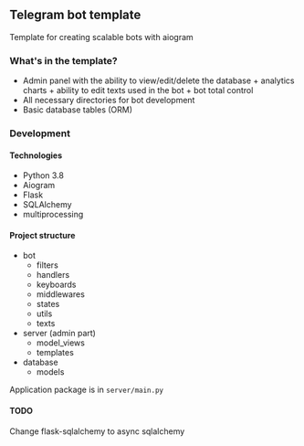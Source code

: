 ## Telegram bot template
Template for creating scalable bots with aiogram

### What's in the template?
* Admin panel with the ability to view/edit/delete the database + analytics charts + ability to edit texts used in the bot + bot total control 
* All necessary directories for bot development  
* Basic database tables (ORM)

### Development
#### Technologies
* Python 3.8
* Aiogram
* Flask
* SQLAlchemy
* multiprocessing

#### Project structure
* bot
    * filters
    * handlers
    * keyboards
    * middlewares
    * states
    * utils
    * texts
* server (admin part)
    * model_views
    * templates
* database
    * models
    
Application package is in `server/main.py`


#### TODO
Change flask-sqlalchemy to async sqlalchemy

